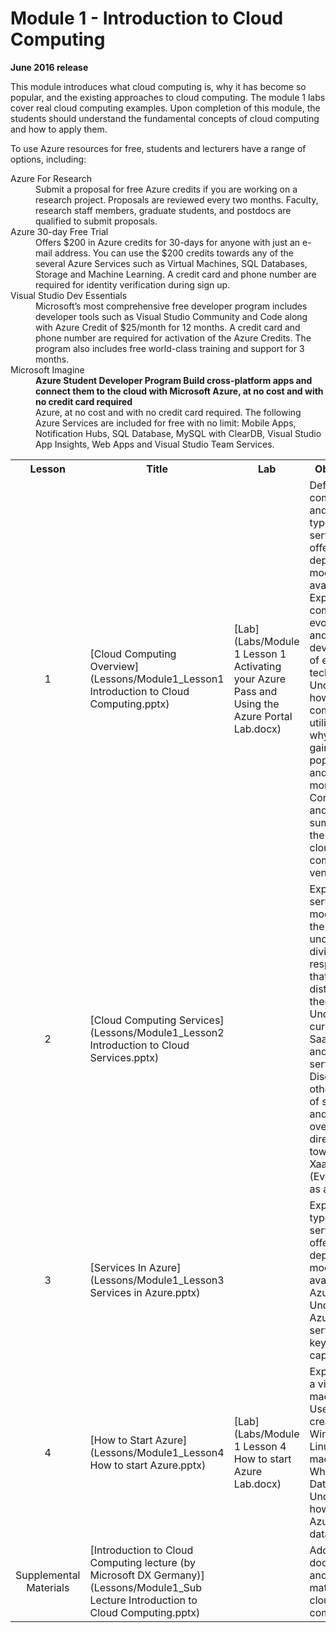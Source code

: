 <html lang="en">
   <head>
      <meta charset="utf-8">
      <meta http-equiv="X-UA-Compatible" content="IE=edge">
      <meta name="viewport" content="width=device-width, initial-scale=1">
	    <link rel="stylesheet" href="style.css">
   </head>
   <body id="home">
      <div class="container">
         <div class="jumbotron">
            <h1>Module 1 - Introduction to Cloud Computing</h1>
            <p><b>June 2016 release</b>
            <p>This module introduces what cloud computing is, why it has become so popular, and the existing approaches to cloud computing. The module 1 labs cover real cloud computing examples. Upon completion of this module, the students should understand the fundamental concepts of cloud computing and how to apply them.</p>
         </div>
      </div>
      <div class="row">
      		<div class="col-lg-12 text-info">
      		<p>To use Azure resources for free, students and lecturers have a range of options, including:</p>
      		<dl>
      			<dt>Azure For Research</dt>
      			<dd>Submit a proposal for free Azure credits if you are working on a research project. Proposals are reviewed every two months. Faculty, research staff members, graduate students, and postdocs are qualified to submit proposals.</dd>
      			<dt>Azure 30-day Free Trial</dt>
      			<dd>Offers $200 in Azure credits for 30-days for anyone with just an e-mail address. You can use the $200 credits towards any of the several Azure Services such as Virtual Machines, SQL Databases, Storage and Machine Learning. A credit card and phone number are required for identity verification during sign up.</dd>
      			<dt>Visual Studio Dev Essentials</dt>
      			<dd>Microsoft’s most comprehensive free developer program includes developer tools such as Visual Studio Community and Code along with Azure Credit of $25/month for 12 months. A credit card and phone number are required for activation of the Azure Credits. The program also includes free world-class training and support for 3 months.</dd>
      			<dt>Microsoft Imagine</dt>
      			<dd><strong>Azure Student Developer Program Build cross-platform apps and connect them to the cloud with Microsoft Azure, at no cost and with no credit card required</strong><br />
      			Azure, at no cost and with no credit card required.
The following Azure Services are included for free with no limit:
Mobile Apps, Notification Hubs, SQL Database, MySQL with ClearDB, Visual Studio App Insights, Web Apps and Visual Studio Team Services.</dd>
</dl>
</div>
      <div class="panel-body">
               <table class="table table-bordered table-hover">
                  <col>
                  <col>
                  <col>
                  <col>
                  <tr>
                     <th>Lesson</th>
                     <th align="center">Title</th>
                     <th>Lab</th>
                     <th>Objectives</th>
                  </tr>
                  <tr>
                     <td align="center">1</td>
                     <td>[Cloud Computing Overview](Lessons/Module1_Lesson1 Introduction to Cloud Computing.pptx)</td>
                     <td>[Lab](Labs/Module 1 Lesson 1 Activating your Azure Pass and Using the Azure Portal Lab.docx)</td>
                     <td>Define cloud computing and review types of service offered and deployment models available <br>
			 Explain cloud computing evolution and development of enabling technologies<br> 
			 Understand how cloud computing is utilized and why it is gaining popularity and momentum<br>
			 Compare and summarize the major cloud computing vendors
		     </td>
                  </tr>
                  <tr>
                     <td align="center">2</td>
                     <td>[Cloud Computing Services](Lessons/Module1_Lesson2 Introduction to Cloud Services.pptx)</td>
                     <td></td>
                     <td>Explain cloud service models and the underlying division of responsibility that distinguishes them<br>
			 Understand current SaaS, PaaS, and IaaS services<br>
			 Discuss other types of services and the overall direction towards XaaS (Everything as a Service)
		     </td>
                  </tr>
                  <tr>
                     <td align="center">3</td>
                     <td>[Services In Azure](Lessons/Module1_Lesson3 Services in Azure.pptx)</td>
                     <td></td>
                     <td>Explain the types of services offered and deployment models available in Azure<br>
			 Understand Azure portal services and key capabilities
		     </td>
                  </tr>
                  <tr>
                     <td align="center">4</td>
                     <td>[How to Start Azure](Lessons/Module1_Lesson4 How to start Azure.pptx)</td>
                     <td>[Lab](Labs/Module 1 Lesson 4 How to start Azure Lab.docx)</td>
                     <td>
                     Explain what a virtual machine is<br>
		     Use Azure to create a Windows or Linux virtual machine<br>
		     What is Big Data?<br>
		     Understand how to use Azure for data analysis
		     </td>
                  </tr>
                  <tr>
                     <td align="center">Supplemental Materials</td>
                     <td>[Introduction to Cloud Computing lecture (by Microsoft DX Germany)](Lessons/Module1_Sub Lecture Introduction to Cloud Computing.pptx)</td>
                     <td></td>
                     <td>
                     Additional documents and lecture material on cloud computing.
		                 </td>
                  </tr>
                </table>
        </div>
     </body>
</html>
                  
                  
